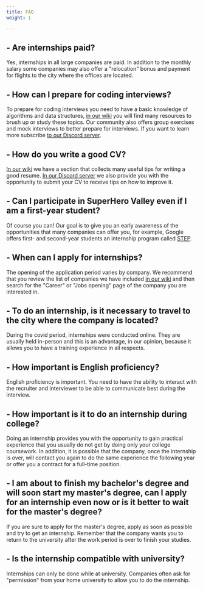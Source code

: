 ```yaml
---
title: FAQ
weight: 1

---
```



## - Are internships paid?

Yes, internships in all large companies are paid. In addition to the monthly salary some companies may also offer a "relocation" bonus and payment for flights to the city where the offices are located.

## - How can I prepare for coding interviews? 

To prepare for coding interviews you need to have a basic knowledge of algorithms and data structures, [in our wiki](https://wiki.superherovalley.fun/) you will find many resources to brush up or study these topics.
Our community also offers group exercises and mock interviews to better prepare for interviews. 
If you want to learn more subscribe [to our Discord server](https://discord.com/invite/DsRJgkraTa).

## - How do you write a good CV?

[In our wiki](https://wiki.superherovalley.fun/features/cv/) we have a section that collects many useful tips for writing a good resume.
[In our Discord server](https://discord.com/invite/DsRJgkraTa) we also provide you with the opportunity to submit your CV to receive tips on how to improve it.

## - Can I participate in SuperHero Valley even if I am a first-year student? 

Of course you can! Our goal is to give you an early awareness of the opportunities that many companies can offer you, for example, Google offers first- and second-year students an internship program called [STEP](https://buildyourfuture.withgoogle.com/programs/step/). 
 

## - When can I apply for internships? 

The opening of the application period varies by company. We recommend that you review the list of companies we have included [in our wiki](https://wiki.superherovalley.fun/features/ricerca_internships/) and then search for the "Career" or "Jobs opening" page of the company you are interested in.

## - To do an internship, is it necessary to travel to the city where the company is located?

During the covid period, internships were conducted online. They are usually held in-person and this is an advantage, in our opinion, because it allows you to have a training experience in all respects.

## - How important is English proficiency?

English proficiency is important. You need to have the ability to interact with the recruiter and interviewer to be able to communicate best during the interview.

## - How important is it to do an internship during college?

Doing an internship provides you with the opportunity to gain practical experience that you usually do not get by doing only your college coursework.
In addition, it is possible that the company, once the internship is over, will contact you again to do the same experience the following year or offer you a contract for a full-time position.

## - I am about to finish my bachelor's degree and will soon start my master's degree, can I apply for an internship even now or is it better to wait for the master's degree?

If you are sure to apply for the master's degree, apply as soon as possible and try to get an internship. 
Remember that the company wants you to return to the university after the work period is over to finish your studies.

## - Is the internship compatible with university? 

Internships can only be done while at university. 
Companies often ask for "permission" from your home university to allow you to do the internship.
